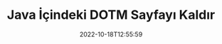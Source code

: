 ---
############################# Static ############################
layout: "auto-gen-merger"
date: 2022-10-18T12:55:59
draft: false
otherformats: dotx epub html mht mhtml odp ods odt one otp ott pdf pps ppsx ppt pptx

############################# Head ############################
head_title: "Java İçindeki DOTM Sayfayı Kaldır"
head_description: "Belge birleştirme API'sini kullanarak sayfa sırasını tersine çevirerek Java içindeki bir DOTM dosyasından tek bir sayfayı veya sayfa koleksiyonunu kaldırın veya silin."

############################# Header ############################
title: "Java İçindeki DOTM Sayfayı Kaldır"
description: "Birkaç satır Java kodu içeren DOTM Sayfasını kaldırın."
bg_image: "https://cms.admin.containerize.com/templates/aspose/App_Themes/V3/images/bg/header1.png"
bg_overlay: false
button:
    enable: true
    icon: "fas fa-arrow-down"
    label: "Ücretsiz deneme sürümünü indirin"
    link: "https://downloads.groupdocs.com/merger/java"

############################# SubMenu ############################
submenu:
    enable: true

    left:
        img_alt: "GroupDocs.Merger for Java"
        image: "https://cms.admin.containerize.com/templates/groupdocs/images/product-logos/90x90-noborder/groupdocs-merger-java.png"
        product: "GroupDocs.Merger"
        platform: "Java"

    middle:
        button:

            # button loop
            - link: "https://apireference.groupdocs.com/merger/java"
              text: "API Referansı"

            # button loop
            - link: "https://github.com/groupdocs-merger"
              text: "Kod Örnekleri"

            # button loop
            - link: "https://products.groupdocs.app/merger/family"
              text: "Canlı Demolar"

            # button loop
            - link: "https://purchase.groupdocs.com/pricing/merger/java"
              text: "fiyatlandırma"

    right:
        link_download: "https://downloads.groupdocs.com/merger"
        link_learn: "https://docs.groupdocs.com/merger/java"
        link_buy: "https://purchase.groupdocs.com"

############################# About ############################
about:
    enable: true
    title: "GroupDocs.Merger for Java API'si hakkında"
    content: |
        [GroupDocs.Merger for Java](/tr/merger/java/), PDF, Microsoft Office (Word, Excel, PowerPoint) dahil olmak üzere çok çeşitli belge formatlarını güvenli bir şekilde birleştirme ve ayırma için basit bir çözüm sunar , OneNote), OpenDocument, HTML, resimler ve diğer birçok Java uygulamasında. Kodun yalnızca birkaç satırını ekleyerek, belgelerdeki sayfaların yönünü taşıma, kaldırma, döndürme, değiştirme, çıkarma veya değiştirme gibi çeşitli belge işlemlerini gerçekleştirin. Belgeleri birleştirme API'si, sayfadaki belge yapısını, biçimlendirmeyi ve içeriği analiz etmek için belge sayfalarının görüntü olarak önizlemesini de destekler.
        
        GroupDocs.Merger API, dosya sayfası kaldırma özelliklerine ihtiyaç duyan kurumsal çözümler için doğru bir seçimdir. Bu API'ler, J2SE 7.0 (1.7), J2SE 8.0 (1.8), Java 10 dahil olmak üzere tüm büyük işletim sistemlerinde ve platformlarda iyi bir şekilde desteklenir.

############################# Steps ############################
steps:
    enable: true
    title_left: "Java içindeki DOTM Dosya Sayfalarını Kaldırın"
    content_left: |
        [GroupDocs.Merger for Java](/tr/merger/java/), Java geliştiricilerinin bir DOTM içindeki tek veya birkaç belirli sayfayı silmesini kolaylaştırır birkaç kolay adımı uygulayarak dosya.
        
        * Kaldırılacak sayfa numaralarıyla **RemoveOptions**'ı başlatın.
        * Yeni **Birleşme** örneği oluşturun ve kaynak belge yolunu yapıcı parametresi olarak iletin.
        * **removePages**'i arayın ve **RemoveOptions** nesnesini iletin.
        * **kaydet**'i arayın ve sonuçtaki belgeyi kaydetmek için dosya yolunu belirtin.

    title_right: "sistem gereksinimleri"
    content_right: |
        GroupDocs.Merger for Java API'leri, tüm büyük platformlarda ve işletim sistemlerinde desteklenir. Aşağıdaki kodu çalıştırmadan önce lütfen aşağıdaki ön koşulların sisteminizde kurulu olduğundan emin olun.

        * İşletim Sistemleri: Microsoft Windows, Linux, MacOS
        * Geliştirme Ortamları: NetBeans, IntelliJ IDEA, Eclipse
        * çerçeveler: J2SE 7.0 (1.7), J2SE 8.0 (1.8), Java 10
        * GroupDocs.Merger for Java ürününün en son sürümünü [Maven}](https://repository.groupdocs.com/webapp/#/artifacts/browse/tree/General/repo/com/groupdocs/groupdocs-merger) adresinden indirin
         
    code: |
     {{% merger/additional-styles %}}
     {{< merger/code-merger title="Java örnek kodunu kullanarak DOTM dosya sayfaları nasıl kaldırılır">}}

        ```java    
        // GroupDocs.Merger API kullanarak DOTM dosya sayfalarını kaldırın
        // Seçilen sayfa numaralarıyla RemoveOptions sınıfını başlat
        RemoveOptions removeOptions = new RemoveOptions(new int[] { 3, 6 });

        // Giriş DOTM belgesiyle Birleşmeyi Örneklendir
        Merger merger = new Merger("input.dotm");

        // RemovePages yöntemini çağırın ve RemoveOptions nesnesini ona iletin
        merger.removePages(removeOptions);
    
        // Çıktı belgesini kaydetmek için kaydetme yöntemini çağırın ve istenen dosya yolunu iletin
        merger.save("output.dotm");
        ```
     {{< /merger/code-merger >}}

############################# Demos ############################
demos:
    enable: true
    title: "Canlı Demolar - Çevrimiçi DOTM Sayfayı Kaldırın"
    content: |
       [GroupDocs.Merger Live Demos](https://products.groupdocs.app/splitter/remove-pages/dotm) web sitesini ziyaret ederek DOTM dosya sayfalarını hemen kaldırın.
       Canlı demo aşağıdaki avantajlara sahiptir.
        
############################# About Formats ############################
about_formats:
    enable: true

############################# More Formats ############################
more_formats:
    enable: true
    title: "Sayfaları Diğer Belge Formatlarından Kaldırma"
    content: |
        Java, dosya biçimleri ve resimler için birleştirme ve bölme API'sini belgeler. Aşağıda belirtildiği gibi popüler dosya biçimlerinden bazılarını kaldırın.

############################# Back to top ###############################
back_to_top:
    enable: true
---